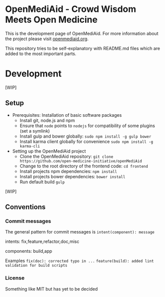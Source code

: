 # OpenMediAid - Crowd Wisdom Meets Open Medicine 


This is the development page of OpenMediAid. For more information about the project please visit [openmediaid.org](http://www.openmediaid.org).

This repository tries to be self-explanatory with README.md files which are added to the most important parts.

# Development
[WIP]

## Setup

* Prerequisites: Installation of basic software packages
  *  Install git, node.js and npm
  *  Ensure that `node` points to `nodejs` for compatibility of some plugins (set a symlink)
  *  Install gulp and bower globally: `sudo npm install -g gulp bower`
  *  Install karma client globally for convenience `sudo npm install -g karma-cli`
* Setting up the OpenMediAid project  
  *  Clone the OpenMediAid repository: `git clone https://github.com/open-medicine-initiative/openMediAid`
  *  Change to the root directory of the frontend code: `cd frontend`
  *  Install projects npm dependencies: `npm install`
  *  Install projects bower dependencies: `bower install`
  *  Run default build `gulp`

[WIP]

## Conventions

### Commit messages

The general pattern for commit messages is
`intent(component): message`

intents: fix,feature,refactor,doc,misc

components: build,app

Examples `fix(doc): corrected typo in ...` `feature(build): added lint validation for build scripts`


### License
 
Something like MIT but has yet to be decided
